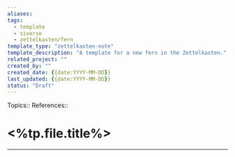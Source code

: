 ```yaml
---
aliases: 
tags:
  - template
  - siverse
  - zettelkasten/fern
template_type: "zettelkasten-note"
template_description: "A template for a new fern in the Zettelkasten."
related_project: ""
created_by: ""
created_date: {{date:YYYY-MM-DD}}
last_updated: {{date:YYYY-MM-DD}}
status: "Draft"
---
```

Topics:: 
References:: 

# <%tp.file.title%>
---
